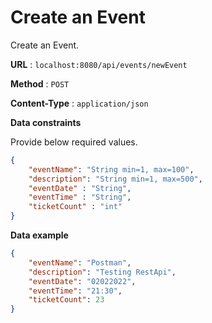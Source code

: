 # Create an Event

Create an Event.

**URL** : `localhost:8080/api/events/newEvent`

**Method** : `POST`

**Content-Type** : `application/json`

<!--**Auth required** : Yes

**Permissions required** : None -->

**Data constraints**

Provide below required values.

```json
{
    "eventName": "String min=1, max=100",
    "description": "String min=1, max=500",
    "eventDate" : "String",
    "eventTime" : "String",
    "ticketCount" : "int"
}
```

**Data example**

```json
{
    "eventName": "Postman",
    "description": "Testing RestApi",
    "eventDate": "02022022",
    "eventTime": "21:30",
    "ticketCount": 23
}

```

